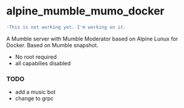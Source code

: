 # alpine_mumble_mumo_docker #

```diff
-This is not working yet. I'm working on it.
```

A Mumble server with Mumble Moderator based on Alpine Lunux for Docker. Based on Mumble snapshot.
- No root required
- all capabilies disabled

### TODO ###
- add a music bot
- change to grpc
